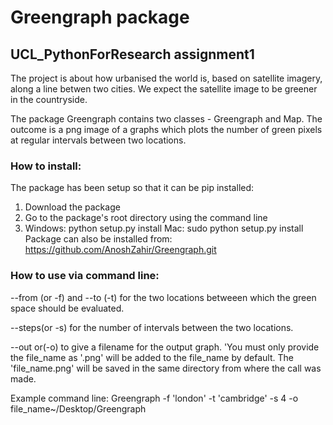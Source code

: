 Greengraph package
==================

UCL_PythonForResearch assignment1
---------------------------------

The project is about how urbanised the world is, based on satellite imagery, along a line betwen two cities.  We expect the satellite image to be greener in the countryside.

The package Greengraph contains two classes - Greengraph and Map.  The outcome is a png image of a graphs which plots the number of green pixels at regular intervals between two locations.


### How to install:

The package has been setup so that it can be pip installed:
1. Download the package
2. Go to the package's root directory using the command line
3. Windows: python setup.py install
   Mac: sudo python setup.py install
   Package can also be installed from: https://github.com/AnoshZahir/Greengraph.git

### How to use via command line:

--from (or -f) and --to (-t) for the two locations betweeen which the green space should be evaluated.

--steps(or -s) for the number of intervals between the two locations.

--out or(-o) to give a filename for the output graph.  'You must only provide the file_name as '.png' will be added to the file_name by default.  The 'file_name.png' will be saved in the same directory from where the call was made.

Example command line: Greengraph -f 'london' -t 'cambridge' -s 4 -o file_name~/Desktop/Greengraph